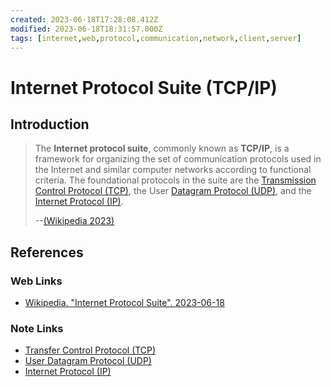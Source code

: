 ```yaml
---
created: 2023-06-18T17:28:08.412Z
modified: 2023-06-18T18:31:57.000Z
tags: [internet,web,protocol,communication,network,client,server]
---
```

# Internet Protocol Suite (TCP/IP)

## Introduction

>The **Internet protocol suite**, commonly known as **TCP/IP**,
>is a framework for organizing the set of communication protocols used in
>the Internet and similar computer networks according to functional criteria.
>The foundational protocols in the suite are the
>[Transmission Control Protocol (TCP)][-tcp],
>the User [Datagram Protocol (UDP)][-udp],
>and the [Internet Protocol (IP)][-ip].
>
>--[(Wikipedia 2023)][wiki-tcpip]

## References

### Web Links

* [Wikipedia. "Internet Protocol Suite". 2023-06-18][wiki-tcpip]

<!-- Hidden References -->
[wiki-tcpip]: https://en.wikipedia.org/wiki/Internet_protocol_suite "Wikipedia. Internet Protocol Suite"

### Note Links

* [Transfer Control Protocol (TCP)][-tcp]
* [User Datagram Protocol (UDP)][-udp]
* [Internet Protocol (IP)][-ip]

<!-- Hidden References -->
[-tcp]: transmission-control-protocol.md "Transfer Control Protocol (TCP)"
[-udp]: user-datagram-protocol.md "User Datagram Protocol (UDP)"
[-ip]: internet-protocol.md "Internet Protocol (IP)"
